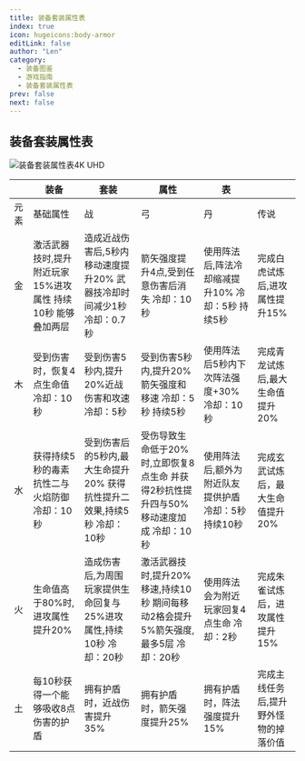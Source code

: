 ```yaml
---
title: 装备套装属性表
index: true
icon: hugeicons:body-armor
editLink: false
author: "Len"
category:
  - 装备图鉴
  - 游戏指南
  - 装备套装属性表
prev: false
next: false
---
```


## 装备套装属性表

![装备套装属性表4K UHD](https://s21.ax1x.com/2024/12/27/pAvruzn.png)

|      | 装备                                                         | 套装                                                         | 属性                                                         | 表                                                       |                                       |
| ---- | ------------------------------------------------------------ | ------------------------------------------------------------ | ------------------------------------------------------------ | -------------------------------------------------------- | ------------------------------------- |
| 元素 | 基础属性                                                     | 战                                                           | 弓                                                           | 丹                                                       | 传说                                  |
| 金   | 激活武器技时,提升附近玩家15%进攻属性     持续10秒 能够叠加两层 | 造成近战伤害后,5秒内移动速度提升20%     武器技冷却时间减少1秒     冷却：0.7秒 | 箭矢强度提升4点,受到任意伤害后消失     冷却：10秒            | 使用阵法后,阵法冷却缩减提升10%     冷却：5秒 持续5秒     | 完成白虎试炼后,进攻属性提升15%        |
| 木   | 受到伤害时，恢复4点生命值     冷却：10秒                     | 受到伤害5秒内,提升20%近战伤害和攻速     冷却：5秒            | 受到伤害5秒内,提升20%箭矢强度和移速     冷却：5秒 持续5秒    | 使用阵法后5秒内下次阵法强度+30%     冷却：10秒           | 完成青龙试炼后,最大生命值提升20%      |
| 水   | 获得持续5秒的毒素抗性二与火焰防御     冷却：10秒             | 受到伤害后的5秒内,最大生命提升20%     获得抗性提升二效果,持续5秒     冷却：10秒 | 受伤导致生命低于20%时,立即恢复8点生命     并获得2秒抗性提升四与50%移动速度加成     冷却：10秒 | 使用阵法后,额外为附近队友提供护盾     冷却：5秒 持续10秒 | 完成玄武试炼后，最大生命值提升20%     |
| 火   | 生命值高于80%时,进攻属性提升20%                              | 造成伤害后,为周围玩家提供生命回复与25%进攻属性,持续10秒     冷却：20秒 | 激活武器技时,提升20%移速,持续10秒  期间每移动2格会提升5%箭矢强度,最多5层     冷却：20秒 | 使用阵法会为附近玩家回复4点生命     冷却：2秒            | 完成朱雀试炼后，进攻属性提升15%       |
| 土   | 每10秒获得一个能够吸收8点伤害的护盾                          | 拥有护盾时，近战伤害提升35%                                  | 拥有护盾时，箭矢强度提升25%                                  | 拥有护盾时，阵法强度提升15%                              | 完成主线任务后,提升野外怪物的掉落价值 |